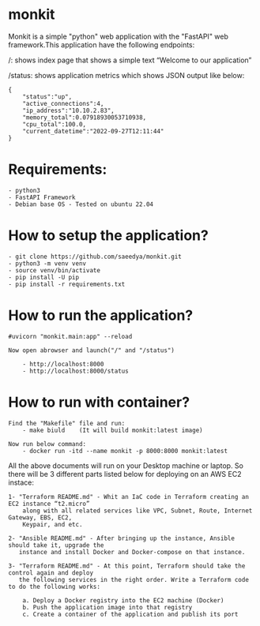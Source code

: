 # monkit

Monkit is a simple "python" web application with the "FastAPI" web framework.This application
have the following endpoints:

/: shows index page that shows a simple text “Welcome to our application”

/status: shows application metrics which shows JSON output like below:

    {
        "status":"up",
        "active_connections":4,
        "ip_address":"10.10.2.83",
        "memory_total":0.07918930053710938,
        "cpu_total":100.0,
        "current_datetime":"2022-09-27T12:11:44"
    }

# Requirements:
    - python3
    - FastAPI Framework
    - Debian base OS - Tested on ubuntu 22.04

# How to setup the application?

    - git clone https://github.com/saeedya/monkit.git
    - python3 -m venv venv
    - source venv/bin/activate
    - pip install -U pip
    - pip install -r requirements.txt

# How to run the application?

    #uvicorn "monkit.main:app" --reload

    Now open abrowser and launch("/" and "/status")

        - http://localhost:8000
        - http://localhost:8000/status

# How to run with container?

    Find the "Makefile" file and run:
        - make biuld    (It will build monkit:latest image)
    
    Now run below command:
        - docker run -itd --name monkit -p 8000:8000 monkit:latest

All the above documents will run on your Desktop machine or laptop. So there will be 3 different
parts listed below for deploying on an AWS EC2 instace:

    1- "Terraform README.md" - Whit an IaC code in Terraform creating an EC2 instance “t2.micro” 
        along with all related services like VPC, Subnet, Route, Internet Gateway, EBS, EC2,
        Keypair, and etc.
    
    2- "Ansible README.md" - After bringing up the instance, Ansible should take it, upgrade the
       instance and install Docker and Docker-compose on that instance.

    3- "Terraform README.md" - At this point, Terraform should take the control again and deploy 
       the following services in the right order. Write a Terraform code to do the following works:

        a. Deploy a Docker registry into the EC2 machine (Docker)
        b. Push the application image into that registry
        c. Create a container of the application and publish its port